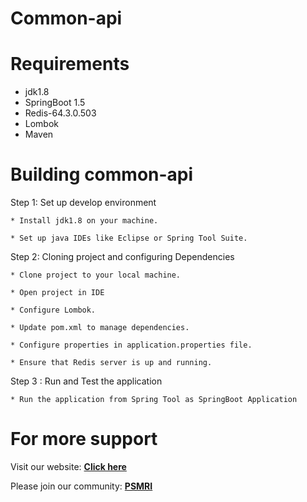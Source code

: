 # Common-api




# Requirements

* jdk1.8
* SpringBoot 1.5
* Redis-64.3.0.503
* Lombok
* Maven

# Building common-api
Step 1: Set up develop environment

    * Install jdk1.8 on your machine.
    
    * Set up java IDEs like Eclipse or Spring Tool Suite.
        
       
 Step 2: Cloning project and configuring Dependencies
  
    * Clone project to your local machine.
    
    * Open project in IDE
    
    * Configure Lombok.
    
    * Update pom.xml to manage dependencies.
     
    * Configure properties in application.properties file. 
    
    * Ensure that Redis server is up and running.

Step 3 : Run and Test the application
    
    * Run the application from Spring Tool as SpringBoot Application

# For more support
Visit our website: [**Click here**]()

Please join our community: [**PSMRI**](https://github.com/PSMRI)
